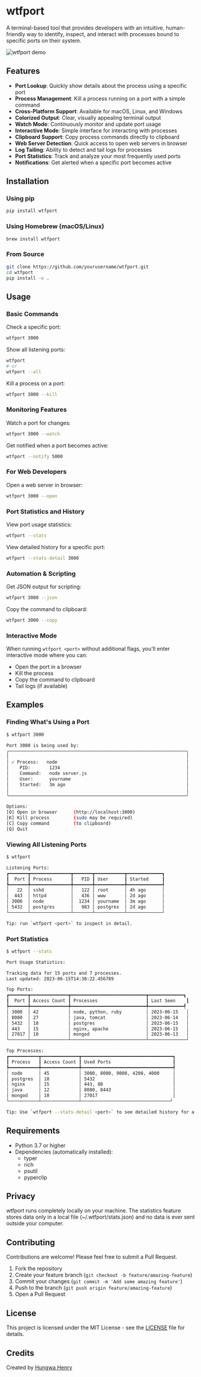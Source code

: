 # wtfport

A terminal-based tool that provides developers with an intuitive, human-friendly way to identify, inspect, and interact with processes bound to specific ports on their system.

![wtfport demo](https://raw.githubusercontent.com/hungwahenry/wtfport/main/docs/demo.gif)

## Features

- **Port Lookup**: Quickly show details about the process using a specific port
- **Process Management**: Kill a process running on a port with a simple command
- **Cross-Platform Support**: Available for macOS, Linux, and Windows
- **Colorized Output**: Clear, visually appealing terminal output
- **Watch Mode**: Continuously monitor and update port usage
- **Interactive Mode**: Simple interface for interacting with processes
- **Clipboard Support**: Copy process commands directly to clipboard
- **Web Server Detection**: Quick access to open web servers in browser
- **Log Tailing**: Ability to detect and tail logs for processes
- **Port Statistics**: Track and analyze your most frequently used ports
- **Notifications**: Get alerted when a specific port becomes active

## Installation

### Using pip

```bash
pip install wtfport
```

### Using Homebrew (macOS/Linux)

```bash
brew install wtfport
```

### From Source

```bash
git clone https://github.com/yourusername/wtfport.git
cd wtfport
pip install -e .
```

## Usage

### Basic Commands

Check a specific port:
```bash
wtfport 3000
```

Show all listening ports:
```bash
wtfport
# or
wtfport --all
```

Kill a process on a port:
```bash
wtfport 3000 --kill
```

### Monitoring Features

Watch a port for changes:
```bash
wtfport 3000 --watch
```

Get notified when a port becomes active:
```bash
wtfport --notify 5000
```

### For Web Developers

Open a web server in browser:
```bash
wtfport 3000 --open
```

### Port Statistics and History

View port usage statistics:
```bash
wtfport --stats
```

View detailed history for a specific port:
```bash
wtfport --stats-detail 3000
```

### Automation & Scripting

Get JSON output for scripting:
```bash
wtfport 3000 --json
```

Copy the command to clipboard:
```bash
wtfport 3000 --copy
```

### Interactive Mode

When running `wtfport <port>` without additional flags, you'll enter interactive mode where you can:

- Open the port in a browser
- Kill the process
- Copy the command to clipboard
- Tail logs (if available)

## Examples

### Finding What's Using a Port

```bash
$ wtfport 3000

Port 3000 is being used by:
╭──────────────────────────────────────────────────────────────────╮
│                                                                  │
│ ✓ Process:   node                                                │
│    PID:       1234                                               │
│    Command:   node server.js                                     │
│    User:      yourname                                           │
│    Started:   3m ago                                             │
│                                                                  │
╰──────────────────────────────────────────────────────────────────╯

Options:
[O] Open in browser      (http://localhost:3000)
[K] Kill process         (sudo may be required)
[C] Copy command         (to clipboard)
[Q] Quit
```

### Viewing All Listening Ports

```bash
$ wtfport

Listening Ports:
┏━━━━━━━┳━━━━━━━━━━━━━━━┳━━━━━━━┳━━━━━━━━━━━┳━━━━━━━━━━━━━┓
┃  Port ┃ Process       ┃   PID ┃ User      ┃ Started     ┃
┡━━━━━━━╇━━━━━━━━━━━━━━━╇━━━━━━━╇━━━━━━━━━━━╇━━━━━━━━━━━━━┩
│   22  │ sshd          │   122 │ root      │ 4h ago      │
│  443  │ httpd         │   436 │ www       │ 2d ago      │
│ 3000  │ node          │  1234 │ yourname  │ 3m ago      │
│ 5432  │ postgres      │   983 │ postgres  │ 2d ago      │
└───────┴───────────────┴───────┴───────────┴─────────────┘

Tip: run `wtfport <port>` to inspect in detail.
```

### Port Statistics

```bash
$ wtfport --stats

Port Usage Statistics:

Tracking data for 15 ports and 7 processes.
Last updated: 2023-06-15T14:30:22.456789

Top Ports:
┏━━━━━━━┳━━━━━━━━━━━━━━┳━━━━━━━━━━━━━━━━━━━━━━━━━━━━┳━━━━━━━━━━━━━┓
┃  Port ┃ Access Count ┃ Processes                  ┃ Last Seen    ┃
┡━━━━━━━╇━━━━━━━━━━━━━━╇━━━━━━━━━━━━━━━━━━━━━━━━━━━━╇━━━━━━━━━━━━━┩
│ 3000  │ 42           │ node, python, ruby         │ 2023-06-15   │
│ 8080  │ 27           │ java, tomcat               │ 2023-06-14   │
│ 5432  │ 18           │ postgres                   │ 2023-06-15   │
│ 443   │ 15           │ nginx, apache              │ 2023-06-15   │
│ 27017 │ 10           │ mongod                     │ 2023-06-13   │
└───────┴──────────────┴────────────────────────────┴──────────────┘

Top Processes:
┏━━━━━━━━━━━┳━━━━━━━━━━━━━━┳━━━━━━━━━━━━━━━━━━━━━━━━━━━━━━━━━━┓
┃ Process   ┃ Access Count ┃ Used Ports                       ┃
┡━━━━━━━━━━━╇━━━━━━━━━━━━━━╇━━━━━━━━━━━━━━━━━━━━━━━━━━━━━━━━━━┩
│ node      │ 45           │ 3000, 8000, 9000, 4200, 4000     │
│ postgres  │ 18           │ 5432                             │
│ nginx     │ 15           │ 443, 80                          │
│ java      │ 12           │ 8080, 8443                       │
│ mongod    │ 10           │ 27017                            │
└───────────┴──────────────┴─────────────────────────────────┘

Tip: Use `wtfport --stats-detail <port>` to see detailed history for a specific port.
```

## Requirements

- Python 3.7 or higher
- Dependencies (automatically installed):
  - typer
  - rich
  - psutil
  - pyperclip

## Privacy

wtfport runs completely locally on your machine. The statistics feature stores data only in a local file (~/.wtfport/stats.json) and no data is ever sent outside your computer.

## Contributing

Contributions are welcome! Please feel free to submit a Pull Request.

1. Fork the repository
2. Create your feature branch (`git checkout -b feature/amazing-feature`)
3. Commit your changes (`git commit -m 'Add some amazing feature'`)
4. Push to the branch (`git push origin feature/amazing-feature`)
5. Open a Pull Request

## License

This project is licensed under the MIT License - see the [LICENSE](LICENSE) file for details.

## Credits

Created by [Hungwa Henry](https://github.com/hungwahenry)

